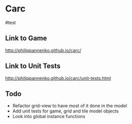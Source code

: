 # Carc
#test
## Link to Game
http://philippannenko.github.io/carc/

## Link to Unit Tests
http://philippannenko.github.io/carc/unit-tests.html

## Todo
* Refactor grid-view to have most of it done in the model
* Add unit tests for game, grid and tile model objects
* Look into global instance functions
